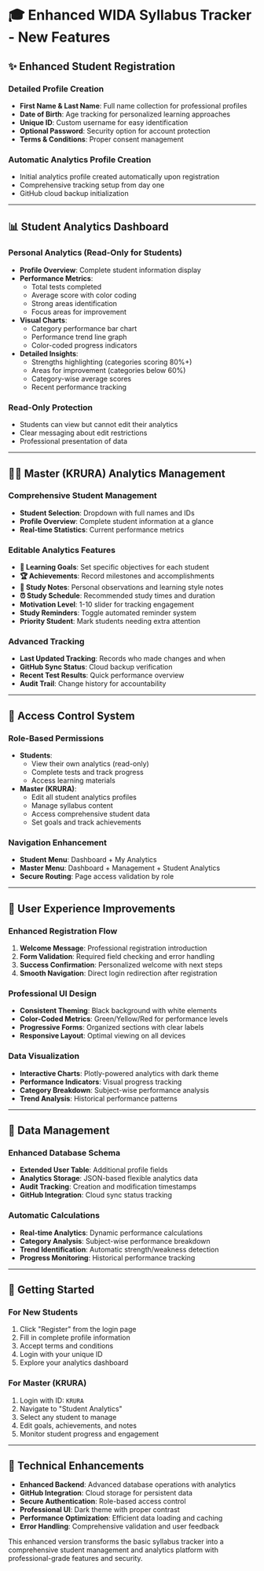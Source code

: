 # 🎓 Enhanced WIDA Syllabus Tracker - New Features

## ✨ **Enhanced Student Registration**

### **Detailed Profile Creation**
- **First Name & Last Name**: Full name collection for professional profiles
- **Date of Birth**: Age tracking for personalized learning approaches
- **Unique ID**: Custom username for easy identification
- **Optional Password**: Security option for account protection
- **Terms & Conditions**: Proper consent management

### **Automatic Analytics Profile Creation**
- Initial analytics profile created automatically upon registration
- Comprehensive tracking setup from day one
- GitHub cloud backup initialization

---

## 📊 **Student Analytics Dashboard**

### **Personal Analytics (Read-Only for Students)**
- **Profile Overview**: Complete student information display
- **Performance Metrics**: 
  - Total tests completed
  - Average score with color coding
  - Strong areas identification
  - Focus areas for improvement
- **Visual Charts**:
  - Category performance bar chart
  - Performance trend line graph
  - Color-coded progress indicators
- **Detailed Insights**:
  - Strengths highlighting (categories scoring 80%+)
  - Areas for improvement (categories below 60%)
  - Category-wise average scores
  - Recent performance tracking

### **Read-Only Protection**
- Students can view but cannot edit their analytics
- Clear messaging about edit restrictions
- Professional presentation of data

---

## 👨‍💼 **Master (KRURA) Analytics Management**

### **Comprehensive Student Management**
- **Student Selection**: Dropdown with full names and IDs
- **Profile Overview**: Complete student information at a glance
- **Real-time Statistics**: Current performance metrics

### **Editable Analytics Features**
- **🎯 Learning Goals**: Set specific objectives for each student
- **🏆 Achievements**: Record milestones and accomplishments
- **📝 Study Notes**: Personal observations and learning style notes
- **⏰ Study Schedule**: Recommended study times and duration
- **Motivation Level**: 1-10 slider for tracking engagement
- **Study Reminders**: Toggle automated reminder system
- **Priority Student**: Mark students needing extra attention

### **Advanced Tracking**
- **Last Updated Tracking**: Records who made changes and when
- **GitHub Sync Status**: Cloud backup verification
- **Recent Test Results**: Quick performance overview
- **Audit Trail**: Change history for accountability

---

## 🔐 **Access Control System**

### **Role-Based Permissions**
- **Students**: 
  - View their own analytics (read-only)
  - Complete tests and track progress
  - Access learning materials
- **Master (KRURA)**:
  - Edit all student analytics profiles
  - Manage syllabus content
  - Access comprehensive student data
  - Set goals and track achievements

### **Navigation Enhancement**
- **Student Menu**: Dashboard + My Analytics
- **Master Menu**: Dashboard + Management + Student Analytics
- **Secure Routing**: Page access validation by role

---

## 🌟 **User Experience Improvements**

### **Enhanced Registration Flow**
1. **Welcome Message**: Professional registration introduction
2. **Form Validation**: Required field checking and error handling
3. **Success Confirmation**: Personalized welcome with next steps
4. **Smooth Navigation**: Direct login redirection after registration

### **Professional UI Design**
- **Consistent Theming**: Black background with white elements
- **Color-Coded Metrics**: Green/Yellow/Red for performance levels
- **Progressive Forms**: Organized sections with clear labels
- **Responsive Layout**: Optimal viewing on all devices

### **Data Visualization**
- **Interactive Charts**: Plotly-powered analytics with dark theme
- **Performance Indicators**: Visual progress tracking
- **Category Breakdown**: Subject-wise performance analysis
- **Trend Analysis**: Historical performance patterns

---

## 💾 **Data Management**

### **Enhanced Database Schema**
- **Extended User Table**: Additional profile fields
- **Analytics Storage**: JSON-based flexible analytics data
- **Audit Tracking**: Creation and modification timestamps
- **GitHub Integration**: Cloud sync status tracking

### **Automatic Calculations**
- **Real-time Analytics**: Dynamic performance calculations
- **Category Analysis**: Subject-wise performance breakdown
- **Trend Identification**: Automatic strength/weakness detection
- **Progress Monitoring**: Historical performance tracking

---

## 🚀 **Getting Started**

### **For New Students**
1. Click "Register" from the login page
2. Fill in complete profile information
3. Accept terms and conditions
4. Login with your unique ID
5. Explore your analytics dashboard

### **For Master (KRURA)**
1. Login with ID: `KRURA`
2. Navigate to "Student Analytics"
3. Select any student to manage
4. Edit goals, achievements, and notes
5. Monitor student progress and engagement

---

## 🔧 **Technical Enhancements**

- **Enhanced Backend**: Advanced database operations with analytics
- **GitHub Integration**: Cloud storage for persistent data
- **Secure Authentication**: Role-based access control
- **Professional UI**: Dark theme with proper contrast
- **Performance Optimization**: Efficient data loading and caching
- **Error Handling**: Comprehensive validation and user feedback

This enhanced version transforms the basic syllabus tracker into a comprehensive student management and analytics platform with professional-grade features and security.
